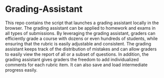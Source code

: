 # Grading-Assistant
This repo contains the script that launches a grading assistant locally in the browser. The grading assistant can be applied to homework and exams in all types of submissions. By leveraging the grading assistant, graders can efficiently grade a course with dozens or even hundreds of students, while ensuring that the rubric is easily adjustable and consistent. The grading assistant keeps track of the distribution of mistakes and can allow graders to easily view the report of all or a subset of questions. In addition, the grading assistant gives graders the freedom to add individualized comments for each rubric item. It can also save and load intermediate progress easily.
